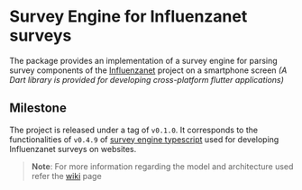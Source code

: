 # Survey Engine for Influenzanet surveys



The package provides an implementation of a survey engine for parsing survey components of the [Influenzanet](https://influenzanet.github.io/ "Influenzanet homepage") project on a smartphone screen _(A Dart library is provided for developing cross-platform flutter applications)_



## Milestone

The project is released under a tag of `v0.1.0`. It corresponds to the functionalities of `v0.4.9` of [survey engine typescript](https://github.com/influenzanet/survey-engine.ts "Influenzanet survey engine github") used for developing Influenzanet surveys on websites. 



> __Note__: For more information regarding the model and architecture used refer the [wiki](https://github.com/influenzanet/survey-engine.dart/wiki "Dart engine wiki") page

